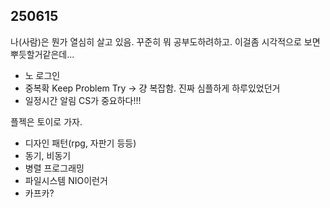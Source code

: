 ## 250615
나(사람)은 뭔가 열심히 살고 있음. 꾸준히 뭐 공부도하려하고. 이걸좀 시각적으로 보면 뿌듯할거같은데...
- 노 로그인
- 중복확
Keep Problem Try 
-> 걍 복잡함. 진짜 심플하게 하루있었던거 
- 일정시간 알림
CS가 중요하다!!!

플젝은 토이로 가자. 
- 디자인 패턴(rpg, 자판기 등등)
- 동기, 비동기
- 병렬 프로그래밍
- 파일시스템 NIO이런거
- 카프카?

